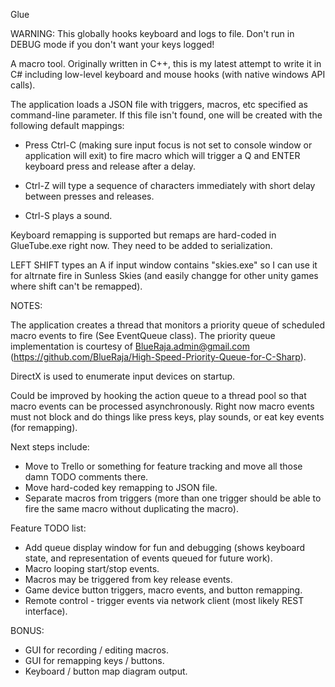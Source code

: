 Glue

WARNING: This globally hooks keyboard and logs to file. Don't run in DEBUG mode if you don't want your keys logged!

A macro tool.  Originally written in C++, this is my latest attempt to write it in C# including low-level keyboard and mouse hooks (with native windows API calls).

The application loads a JSON file with triggers, macros, etc specified as command-line parameter.  If this file isn't found, one will be created with the following default mappings:

* Press Ctrl-C (making sure input focus is not set to console window or application will exit) to fire macro which will trigger a Q and ENTER keyboard press and release after a delay.  

* Ctrl-Z will type a sequence of characters immediately with short delay between presses and releases. 

* Ctrl-S plays a sound.

Keyboard remapping is supported but remaps are hard-coded in GlueTube.exe right now. They need to be added to serialization.

LEFT SHIFT types an A if input window contains "skies.exe" so I can use it for altrnate fire in Sunless Skies (and easily changge for other unity games where shift can't be remapped).

NOTES:

The application creates a thread that monitors a priority queue of scheduled macro events to fire (See EventQueue class).  The priority queue implementation is courtesy of BlueRaja.admin@gmail.com (https://github.com/BlueRaja/High-Speed-Priority-Queue-for-C-Sharp). 

DirectX is used to enumerate input devices on startup.

Could be improved by hooking the action queue to a thread pool so that macro events can be processed asynchronously.  Right now macro events must not block and do things like press keys, play sounds, or eat key events (for remapping).

Next steps include:

* Move to Trello or something for feature tracking and move all those damn TODO comments there.
* Move hard-coded key remapping to JSON file.
* Separate macros from triggers (more than one trigger should be able to fire the same macro without duplicating the macro).

Feature TODO list:

* Add queue display window for fun and debugging (shows keyboard state, and representation of events queued for future work).
* Macro looping start/stop events.
* Macros may be triggered from key release events.
* Game device button triggers, macro events, and button remapping.
* Remote control - trigger events via network client (most likely REST interface).

BONUS: 
* GUI for recording / editing macros.
* GUI for remapping keys / buttons.
* Keyboard / button map diagram output.
